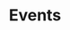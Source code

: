 ---
layout: events-layout
title: Events

eleventyNavigation:
  key: Events
  order: 3
  
notification:
  title: Last farmers market on October 21th!
  subtitle: Market season comes to end and but you can still find all my pots and bows in my new online shop! 
  cta:
    label: Shop Now
    url: /shop

---